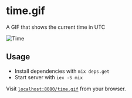# time.gif

A GIF that shows the current time in UTC

![Time](https://gif.kochika.me/time.gif)

## Usage

- Install dependencies with `mix deps.get`
- Start server with `iex -S mix`

Visit [`localhost:8080/time.gif`](http://localhost:8080/time.gif) from your browser.
